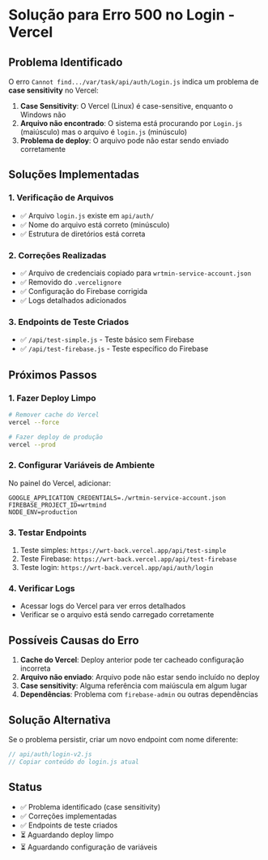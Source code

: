 # Solução para Erro 500 no Login - Vercel

## Problema Identificado

O erro `Cannot find.../var/task/api/auth/Login.js` indica um problema de **case sensitivity** no Vercel:

1. **Case Sensitivity**: O Vercel (Linux) é case-sensitive, enquanto o Windows não
2. **Arquivo não encontrado**: O sistema está procurando por `Login.js` (maiúsculo) mas o arquivo é `login.js` (minúsculo)
3. **Problema de deploy**: O arquivo pode não estar sendo enviado corretamente

## Soluções Implementadas

### 1. Verificação de Arquivos
- ✅ Arquivo `login.js` existe em `api/auth/`
- ✅ Nome do arquivo está correto (minúsculo)
- ✅ Estrutura de diretórios está correta

### 2. Correções Realizadas
- ✅ Arquivo de credenciais copiado para `wrtmin-service-account.json`
- ✅ Removido do `.vercelignore`
- ✅ Configuração do Firebase corrigida
- ✅ Logs detalhados adicionados

### 3. Endpoints de Teste Criados
- ✅ `/api/test-simple.js` - Teste básico sem Firebase
- ✅ `/api/test-firebase.js` - Teste específico do Firebase

## Próximos Passos

### 1. Fazer Deploy Limpo
```bash
# Remover cache do Vercel
vercel --force

# Fazer deploy de produção
vercel --prod
```

### 2. Configurar Variáveis de Ambiente
No painel do Vercel, adicionar:
```
GOOGLE_APPLICATION_CREDENTIALS=./wrtmin-service-account.json
FIREBASE_PROJECT_ID=wrtmind
NODE_ENV=production
```

### 3. Testar Endpoints
1. Teste simples: `https://wrt-back.vercel.app/api/test-simple`
2. Teste Firebase: `https://wrt-back.vercel.app/api/test-firebase`
3. Teste login: `https://wrt-back.vercel.app/api/auth/login`

### 4. Verificar Logs
- Acessar logs do Vercel para ver erros detalhados
- Verificar se o arquivo está sendo carregado corretamente

## Possíveis Causas do Erro

1. **Cache do Vercel**: Deploy anterior pode ter cacheado configuração incorreta
2. **Arquivo não enviado**: Arquivo pode não estar sendo incluído no deploy
3. **Case sensitivity**: Alguma referência com maiúscula em algum lugar
4. **Dependências**: Problema com `firebase-admin` ou outras dependências

## Solução Alternativa

Se o problema persistir, criar um novo endpoint com nome diferente:
```javascript
// api/auth/login-v2.js
// Copiar conteúdo do login.js atual
```

## Status

- ✅ Problema identificado (case sensitivity)
- ✅ Correções implementadas
- ✅ Endpoints de teste criados
- ⏳ Aguardando deploy limpo
- ⏳ Aguardando configuração de variáveis 